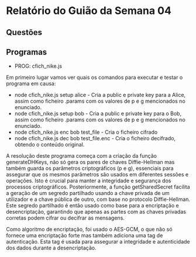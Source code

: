 # Relatório do Guião da Semana 04

## Questões

## Programas

- PROG: cfich_nike.js

Em primeiro lugar vamos ver quais os comandos para executar e testar o programa em causa:

- node cfich_nike.js setup alice - Cria a public e private key para a Alice, assim como ficheiro .params com os valores de p e g mencionados no enunciado.
- node cfich_nike.js setup bob - Cria a public e private key para o Bob, assim como ficheiro .params com os valores de p e g mencionados no enunciado.
- node cfich_nike.js enc bob test_file - Cria o ficheiro cifrado
- node cfich_nike.js dec bob test_file.enc - Cria o ficheiro decifrado, obtendo o conteúdo original.

A resolução deste programa começa com a criação da função generateDHKeys, não só gera os pares de chaves Diffie-Hellman mas também guarda os parâmetros criptográficos (p e g), essenciais para assegurar que os mesmos parâmetros são usados em diferentes sessões e operações. Isto é crucial para manter a integridade e segurança dos processos criptográficos. Posteriormente, a função getSharedSecret facilita a geração de um segredo partilhado usando a chave privada de um utilizador e a chave pública de outro, com base no protocolo Diffie-Hellman. Este segredo partilhado é então usado como base para a encriptação e desencriptação, garantindo que apenas as partes com as chaves privadas corretas podem cifrar ou decifrar as mensagens.

Como algoritmo de encriptação, foi usado o AES-GCM, o que não só fornece uma encriptação forte mas também adiciona uma tag de autenticação. Esta tag é usada para assegurar a integridade e autenticidade dos dados durante a desencriptação.
